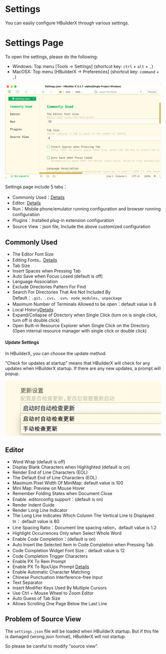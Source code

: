 # Settings

You can easily configure HBuilderX through various settings.

# Settings Page

To open the settings, please do the following:

- Windows: Top menu [Tools -> Settings] (shortcut key: `ctrl` + `alt` + `,`)
- MacOSX: Top menu [HBuilderX -> Preferences] (shortcut key: `command` + `,`)

<img src="/static/snapshots/tutorial/settings/ui_settings_en.png" class="hd-img" />

Settings page include 5 tabs：

- Commonly Used：[Details](/Tutorial/setting?id=常用配置)
- Editor: [Details](/Tutorial/setting?id=编辑器配置)
- Run：Mobile phone/emulator running configuration and browser running configuration
- Plugins：Installed plug-in extension configuration
- Source View：json file, Include the above customized configuration

## Commonly Used

- The Editor Font Size
- Editing Fonts，[Details](/Tutorial/settings/font)
- Tab Size
- Insert Spaces when Pressing Tab
- Auto Save when Focus Losed (default is off)
- Language Association
- Exclude Directories Pattern For Find
- Search For Directories That Are Not Included By Default：`.git`、`.cvs`、`.svn`、`node_modules`、`unpackage`
- Maximum Number of Terminals Allowed to be open：default value is 8
- Local History[Details](/Tutorial/UserGuide/LocalHistory)
- Expand/Collapse of Directory when Single Click (turn on is single click, turn off is double click)
- Open Built-in Resource Explorer when Single Click on the Directory (Open internal resource manager with single click or double click)

#### Update Settings

In HBuilderX, you can choose the update method.

"Check for updates at startup" means that HBuilderX will check for any updates when HBuilderX startup. If there are any new updates, a prompt will popup.

<img src="/static/snapshots/tutorial/settings/upgrade_en.png" class="hd-img" />

## Editor

- Word Wrap (default is off)
- Display Blank Characters when Highlighted  (default is on)
- Render End of Line Characters (EOL)
- The Default End of Line Characters (EOL)
- Maximum Pixel Width Of MiniMap: default value is 100
- Mini Map: Preview on Mouse Hover
- Remember Folding States when Document Close
- Enable .editorconfig support：(default is on)
- Render Indent Guide
- Render Long Line Indicator
- The Long Line Indicates Which Column The Vertical Line Is Displayed In： default value is 80
- Line Spacing Ratio：Document line spacing ration，default value is 1.2
- Highlight Occurrences Only when Select Whole Word
- Enable Code Completion：(default is on)
- Auto Insert the Selected Item in Code Completion when Pressing Tab
- Code Completion Widget Font Size：default value is 12
- Code Completion Trigger Characters
- Enable PX To Rem Prompt
- Enable PX To Rpx/Upx Prompt [Details](/Tutorial/settings/px-upx)
- Enable Automatic Character Matching
- Chinese Punctuation Interference-free Input
- Text Separator
- Insert Modifier Keys Used By Multiple Cursors
- Use Ctrl + Mouse Wheel to Zoom Editor
- Auto Guess of Tab Size
- Allows Scrolling One Page Below the Last Line


## Problem of Source View

The `settings.json` file will be loaded when HBuilderX startup. But if this file is damaged (wrong json format), HBuilderX will not startup.

So please be careful to modify "source view".
